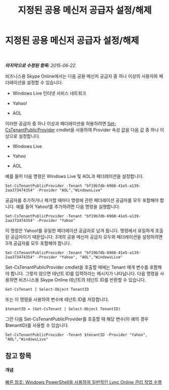 ﻿---
title: 지정된 공용 메신저 공급자 설정/해제
TOCTitle: 지정된 공용 메신저 공급자 설정/해제
ms:assetid: 9d3e2607-01c0-4ae9-accc-39f03ce253bb
ms:mtpsurl: https://technet.microsoft.com/ko-kr/library/Dn362825(v=OCS.15)
ms:contentKeyID: 56270279
ms.date: 08/24/2015
mtps_version: v=OCS.15
ms.translationtype: HT
---

# 지정된 공용 메신저 공급자 설정/해제

 

_**마지막으로 수정된 항목:** 2015-06-22_

비즈니스용 Skype Online에서는 다음 공용 메신저 공급자 중 하나 이상의 사용자와 페더레이션을 설정할 수 있습니다.

  - Windows Live 인터넷 서비스 네트워크

  - Yahoo\!

  - AOL

이러한 공급자 중 하나 이상과 페더레이션을 허용하려면 [Set-CsTenantPublicProvider](set-cstenantpublicprovider.md) cmdlet을 사용하여 Provider 속성 값을 다음 값 중 하나 이상으로 설정합니다.

  - Windows Live

  - Yahoo

  - AOL

예를 들어 다음 명령은 Windows Live 및 AOL과 페더레이션을 설정합니다.

    Set-CsTenantPublicProvider -Tenant "bf19b7db-6960-41e5-a139-2aa373474354" -Provider "AOL","WindowsLive"

공급자를 추가하거나 제거할 때마다 명령에 관련 페더레이션 공급자를 모두 포함해야 합니다. 예를 들어 Yahoo\!를 추가하려면 다음 명령을 실행합니다.

    Set-CsTenantPublicProvider -Tenant "bf19b7db-6960-41e5-a139-2aa373474354" -Provider "Yahoo"

이 명령은 Yahoo\!를 유일한 페더레이션 공급자로 남겨 둡니다. 명령에서 유일하게 호출된 공급자이기 때문입니다. 3개의 공용 메신저 공급자 모두와 페더레이션을 설정하려면 3개 공급자를 모두 포함해야 합니다.

    Set-CsTenantPublicProvider -Tenant "bf19b7db-6960-41e5-a139-2aa373474354" -Provider "Yahoo", "AOL","WindowsLive"

Set-CsTenantPublicProvider cmdlet을 호출할 때에는 Tenant 매개 변수를 포함해야 합니다. 그렇지 않으면 테넌트 ID를 입력하라는 메시지가 나타납니다. 다음 명령을 사용하면 비즈니스용 Skype Online 테넌트의 테넌트 ID를 반환할 수 있습니다.

    Get-CsTenant | Select-Object TenantID

또는 이 명령을 사용하여 변수에 테넌트 ID를 저장합니다.

    $tenantID = (Get-CsTenant | Select-Object TenantID)

그런 다음 Set-CsTenantPublicProvider를 호출할 때 해당 변수(이 예의 경우 $tenantID)를 사용할 수 있습니다.

    Set-CsTenantPublicProvider -Tenant $tenantID -Provider "Yahoo", "AOL","WindowsLive"

## 참고 항목

#### 개념

[빠른 참조: Windows PowerShell을 사용하여 일반적인 Lync Online 관리 작업 수행](quick-reference-using-windows-powershell-to-do-common-skype-for-business-online-management-tasks.md)

